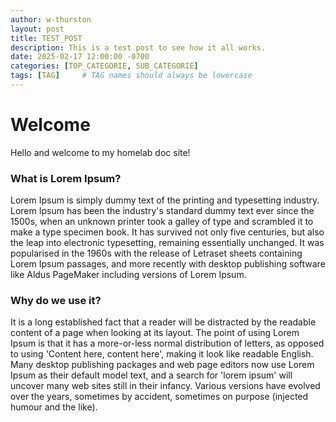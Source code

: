 ```yaml
---
author: w-thurston
layout: post
title: TEST_POST
description: This is a test post to see how it all works.
date: 2025-02-17 12:00:00 -0700
categories: [TOP_CATEGORIE, SUB_CATEGORIE]
tags: [TAG]     # TAG names should always be lowercase
---
```



# Welcome

Hello and welcome to my homelab doc site!

### What is Lorem Ipsum?

Lorem Ipsum is simply dummy text of the printing and typesetting industry. Lorem Ipsum has been the industry's standard dummy text ever since the 1500s, when an unknown printer took a galley of type and scrambled it to make a type specimen book. It has survived not only five centuries, but also the leap into electronic typesetting, remaining essentially unchanged. It was popularised in the 1960s with the release of Letraset sheets containing Lorem Ipsum passages, and more recently with desktop publishing software like Aldus PageMaker including versions of Lorem Ipsum.

### Why do we use it?

It is a long established fact that a reader will be distracted by the readable content of a page when looking at its layout. The point of using Lorem Ipsum is that it has a more-or-less normal distribution of letters, as opposed to using 'Content here, content here', making it look like readable English. Many desktop publishing packages and web page editors now use Lorem Ipsum as their default model text, and a search for 'lorem ipsum' will uncover many web sites still in their infancy. Various versions have evolved over the years, sometimes by accident, sometimes on purpose (injected humour and the like).


<script src="https://giscus.app/client.js"
        data-repo="W-Thurston/W-Thurston.github.io"
        data-repo-id="R_kgDON7u7Iw"
        data-category="General"
        data-category-id="DIC_kwDON7u7I84CnHfc"
        data-mapping="pathname"
        data-strict="1"
        data-reactions-enabled="1"
        data-emit-metadata="0"
        data-input-position="top"
        data-theme="preferred_color_scheme"
        data-lang="en"
        data-loading="lazy"
        crossorigin="anonymous"
        async>
</script>
